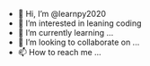 - 👋 Hi, I’m @learnpy2020
- 👀 I’m interested in leaning coding
- 🌱 I’m currently learning ...
- 💞️ I’m looking to collaborate on ...
- 📫 How to reach me ...

<!---
learnpy2020/learnpy2020 is a ✨ special ✨ repository because its `README.md` (this file) appears on your GitHub profile.
You can click the Preview link to take a look at your changes.
--->
